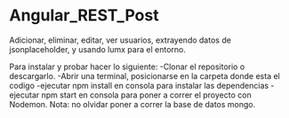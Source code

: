 # Angular_REST_Post
Adicionar, eliminar, editar, ver usuarios, extrayendo datos de jsonplaceholder, y usando lumx para el entorno.

 Para instalar y probar hacer lo siguiente:  -Clonar el repositorio o descargarlo.  -Abrir una terminal, posicionarse en la carpeta donde esta el codigo  -ejecutar npm install en consola para instalar las dependencias  -ejecutar npm start en consola para poner a correr el proyecto con Nodemon.  Nota: no olvidar poner a correr la base de datos mongo.
